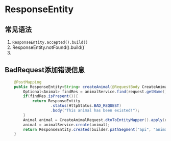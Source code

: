 # ResponseEntity

## 常见语法
1. `ResponseEntity.accepted().build()`
2. ResponseEntity.notFound().build()`
3. 

## BadRequest添加错误信息

```java
    @PostMapping
    public ResponseEntity<String> createAnimal(@RequestBody CreateAnimalRequest request, UriComponentsBuilder builder) {
        Optional<Animal> findRes = animalService.find(request.getName());
        if(findRes.isPresent()){
            return ResponseEntity
                    .status(HttpStatus.BAD_REQUEST)
                    .body("This animal has been existed!");
        }
        Animal animal = CreateAnimalRequest.dtoToEntityMapper().apply(request);
        animal = animalService.create(animal);
        return ResponseEntity.created(builder.pathSegment("api", "animals", "{name}").buildAndExpand(animal.getName()).toUri()).build();
    }
```
